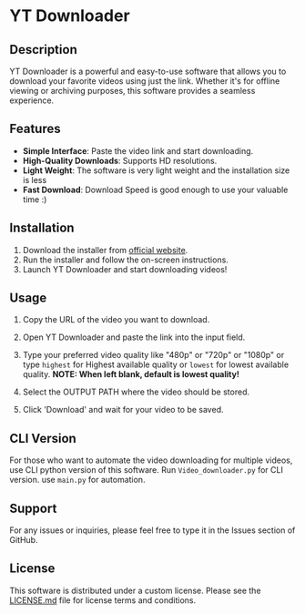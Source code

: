 # YT Downloader

## Description
YT Downloader is a powerful and easy-to-use software that allows you to download your favorite videos using just the link. Whether it's for offline viewing or archiving purposes, this software provides a seamless experience.

## Features
- **Simple Interface**: Paste the video link and start downloading.
- **High-Quality Downloads**: Supports HD resolutions.
- **Light Weight**: The software is very light weight and the installation size is less
- **Fast Download**: Download Speed is good enough to use your valuable time :)

## Installation
1. Download the installer from  [official website](https://github.com/Hareeshwar-N-K/Youtube-Video-Downloader.git).
2. Run the installer and follow the on-screen instructions.
3. Launch YT Downloader and start downloading videos!

## Usage
1. Copy the URL of the video you want to download.
2. Open YT Downloader and paste the link into the input field.
3. Type your preferred video quality like "480p" or "720p" or "1080p" or type `highest` for Highest available quality or `lowest` for lowest available quality. 
**NOTE: When left blank, default is lowest quality!**

4. Select the OUTPUT PATH where the video should be stored.

5. Click 'Download' and wait for your video to be saved.
## CLI Version
For those who want to automate the video downloading for multiple videos, use CLI python version of this software. Run `Video_downloader.py` for CLI version. use `main.py` for automation.


## Support
For any issues or inquiries, please feel free to type it in the Issues section of GitHub.

## License

This software is distributed under a custom license. Please see the [LICENSE.md](LICENSE.txt) file for license terms and conditions.
